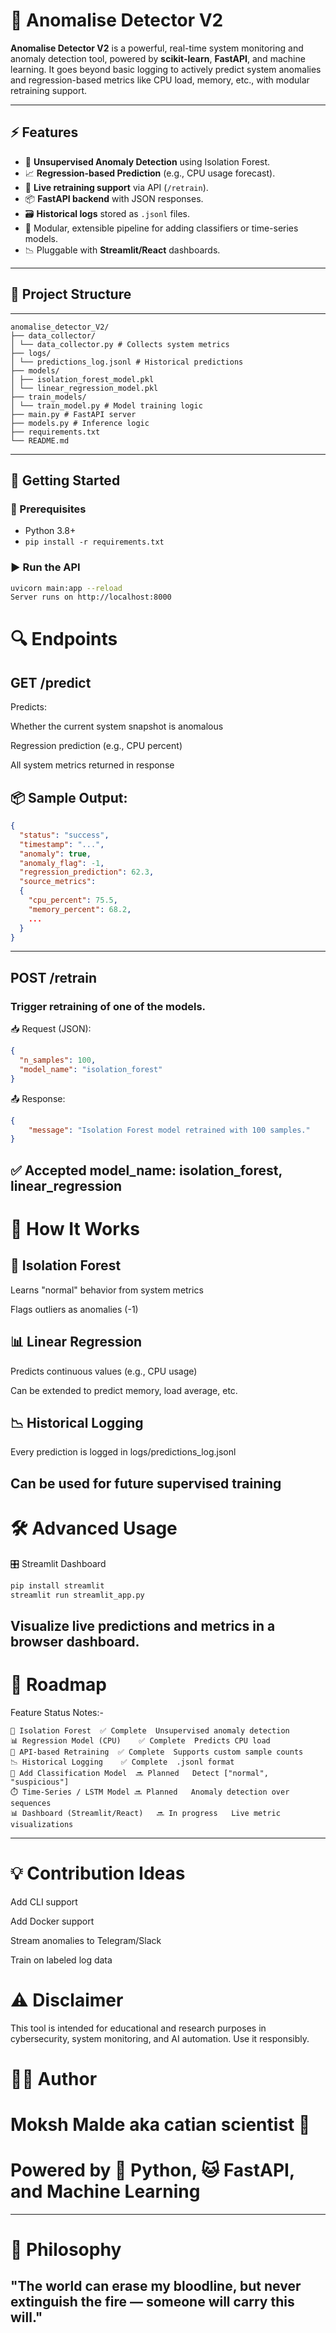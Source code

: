 # 🧠 Anomalise Detector V2

**Anomalise Detector V2** is a powerful, real-time system monitoring and anomaly detection tool, powered by **scikit-learn**, **FastAPI**, and machine learning. It goes beyond basic logging to actively predict system anomalies and regression-based metrics like CPU load, memory, etc., with modular retraining support.

---

## ⚡ Features

- 🧠 **Unsupervised Anomaly Detection** using Isolation Forest.
- 📈 **Regression-based Prediction** (e.g., CPU usage forecast).
- 🔄 **Live retraining support** via API (`/retrain`).
- 📦 **FastAPI backend** with JSON responses.
- 🗃️ **Historical logs** stored as `.jsonl` files.
- 🧪 Modular, extensible pipeline for adding classifiers or time-series models.
- 📉 Pluggable with **Streamlit/React** dashboards.

---

## 📁 Project Structure
---
    anomalise_detector_V2/
    ├── data_collector/
    │ └── data_collector.py # Collects system metrics
    ├── logs/
    │ └── predictions_log.jsonl # Historical predictions
    ├── models/
    │ ├── isolation_forest_model.pkl
    │ └── linear_regression_model.pkl
    ├── train_models/
    │ └── train_model.py # Model training logic
    ├── main.py # FastAPI server
    ├── models.py # Inference logic
    ├── requirements.txt
    └── README.md
---

## 🚀 Getting Started

### 🧱 Prerequisites

- Python 3.8+
- `pip install -r requirements.txt`

### ▶️ Run the API

```bash
uvicorn main:app --reload
Server runs on http://localhost:8000
```
# 🔍 Endpoints
## GET /predict

Predicts:

Whether the current system snapshot is anomalous

Regression prediction (e.g., CPU percent)

All system metrics returned in response

## 📦 Sample Output:
```json
{
  "status": "success",
  "timestamp": "...",
  "anomaly": true,
  "anomaly_flag": -1,
  "regression_prediction": 62.3,
  "source_metrics": 
  {
    "cpu_percent": 75.5,
    "memory_percent": 68.2,
    ...
  }
}
```
---

## POST /retrain

### Trigger retraining of one of the models.

📥 Request (JSON):
```json
{
  "n_samples": 100,
  "model_name": "isolation_forest"
}
```
📤 Response:
```json
{
    "message": "Isolation Forest model retrained with 100 samples." 
}
```
✅ Accepted model_name: isolation_forest, linear_regression
---
# 🧪 How It Works
## 🧠 Isolation Forest
Learns "normal" behavior from system metrics

Flags outliers as anomalies (-1)

## 📊 Linear Regression
Predicts continuous values (e.g., CPU usage)

Can be extended to predict memory, load average, etc.

## 📉 Historical Logging
Every prediction is logged in logs/predictions_log.jsonl

Can be used for future supervised training
--- 
# 🛠️ Advanced Usage
🎛️ Streamlit Dashboard
```bash
pip install streamlit
streamlit run streamlit_app.py
```
Visualize live predictions and metrics in a browser dashboard.
---
# 🧠 Roadmap
Feature	Status	Notes:-

    🧠 Isolation Forest	✅ Complete	Unsupervised anomaly detection
    📊 Regression Model (CPU)	✅ Complete	Predicts CPU load
    🔁 API-based Retraining	✅ Complete	Supports custom sample counts
    📉 Historical Logging	✅ Complete	.jsonl format
    🧩 Add Classification Model	🔜 Planned	Detect ["normal", "suspicious"]
    ⏱️ Time-Series / LSTM Model	🔜 Planned	Anomaly detection over sequences
    📊 Dashboard (Streamlit/React)	🔜 In progress	Live metric visualizations
---
# 💡 Contribution Ideas
 Add CLI support

 Add Docker support

 Stream anomalies to Telegram/Slack

 Train on labeled log data

# ⚠️ Disclaimer
This tool is intended for educational and research purposes in cybersecurity, system monitoring, and AI automation. Use it responsibly.

# 👨‍💻 Author
# Moksh Malde aka catian scientist 🧪

# Powered by 🐍 Python, 🐱 FastAPI, and Machine Learning
--- 
# 🧠 Philosophy
## "The world can erase my bloodline, but never extinguish the fire — someone will carry this will."
